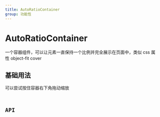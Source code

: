 ```yaml
---
title: AutoRatioContainer
group: 功能性
---
```


# AutoRatioContainer

一个容器组件，可以让元素一直保持一个比例并完全展示在页面中，类似 css 属性 object-fit cover

## 基础用法

可以尝试按住容器右下角拖动缩放
<code src="./demo/index.tsx"></demo>

## API

<API id="AutoRatioContainer"></API>
